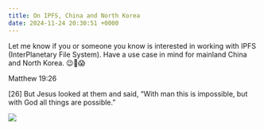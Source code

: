 ```yaml
---
title: On IPFS, China and North Korea
date: 2024-11-24 20:30:51 +0000
---
```


Let me know if you or someone you know is interested in working with IPFS (InterPlanetary File System). Have a use case in mind for mainland China and North Korea. 😉🫣😱

Matthew 19:26

[26] But Jesus looked at them and said, “With man this is impossible, but with God all things are possible.”

![](/d71f9f1d9c87440b9292efaced080ca8.png)